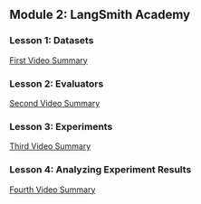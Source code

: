 ## Module 2: LangSmith Academy

### Lesson 1: Datasets
[First Video Summary](Datasets.md)

### Lesson 2: Evaluators
[Second Video Summary](Evaluators.md)

### Lesson 3: Experiments
[Third Video Summary](Experiments.md)

### Lesson 4: Analyzing Experiment Results
[Fourth Video Summary](Analyzing_experiment_results.md)